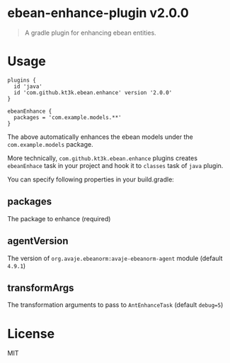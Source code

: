 # ebean-enhance-plugin v2.0.0

> A gradle plugin for enhancing ebean entities.

# Usage

```
plugins {
  id 'java'
  id 'com.github.kt3k.ebean.enhance' version '2.0.0'
}

ebeanEnhance {
  packages = 'com.example.models.**'
}
```

The above automatically enhances the ebean models under the `com.example.models` package.

More technically, `com.github.kt3k.ebean.enhance` plugins creates `ebeanEnhace` task in your project and hook it to `classes` task of `java` plugin.

You can specify following properties in your build.gradle:

## packages

The package to enhance (required)

## agentVersion

The version of `org.avaje.ebeanorm:avaje-ebeanorm-agent` module (default `4.9.1`)

## transformArgs

The transformation arguments to pass to `AntEnhanceTask` (default `debug=5`)

# License

MIT
